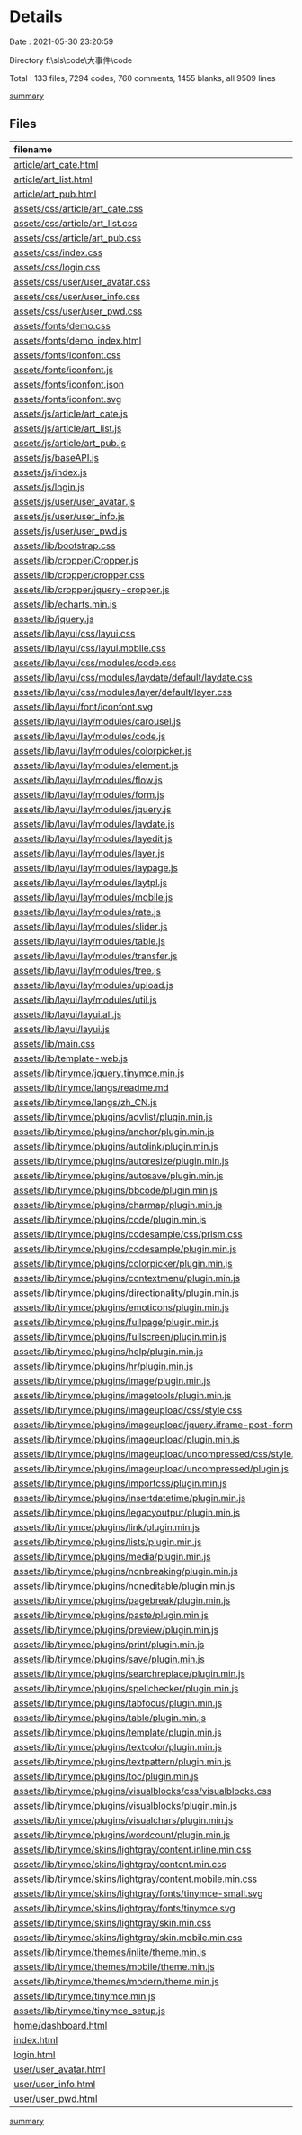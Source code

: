 # Details

Date : 2021-05-30 23:20:59

Directory f:\sls\code\大事件\code

Total : 133 files,  7294 codes, 760 comments, 1455 blanks, all 9509 lines

[summary](results.md)

## Files
| filename | language | code | comment | blank | total |
| :--- | :--- | ---: | ---: | ---: | ---: |
| [article/art_cate.html](/article/art_cate.html) | HTML | 102 | 3 | 14 | 119 |
| [article/art_list.html](/article/art_list.html) | HTML | 80 | 3 | 19 | 102 |
| [article/art_pub.html](/article/art_pub.html) | HTML | 76 | 11 | 24 | 111 |
| [assets/css/article/art_cate.css](/assets/css/article/art_cate.css) | CSS | 22 | 0 | 4 | 26 |
| [assets/css/article/art_list.css](/assets/css/article/art_list.css) | CSS | 9 | 0 | 1 | 10 |
| [assets/css/article/art_pub.css](/assets/css/article/art_pub.css) | CSS | 30 | 4 | 4 | 38 |
| [assets/css/index.css](/assets/css/index.css) | CSS | 42 | 1 | 8 | 51 |
| [assets/css/login.css](/assets/css/login.css) | CSS | 86 | 9 | 12 | 107 |
| [assets/css/user/user_avatar.css](/assets/css/user/user_avatar.css) | CSS | 57 | 9 | 9 | 75 |
| [assets/css/user/user_info.css](/assets/css/user/user_info.css) | CSS | 11 | 0 | 0 | 11 |
| [assets/css/user/user_pwd.css](/assets/css/user/user_pwd.css) | CSS | 11 | 0 | 0 | 11 |
| [assets/fonts/demo.css](/assets/fonts/demo.css) | CSS | 435 | 19 | 86 | 540 |
| [assets/fonts/demo_index.html](/assets/fonts/demo_index.html) | HTML | 255 | 2 | 27 | 284 |
| [assets/fonts/iconfont.css](/assets/fonts/iconfont.css) | CSS | 30 | 0 | 8 | 38 |
| [assets/fonts/iconfont.js](/assets/fonts/iconfont.js) | JavaScript | 1 | 0 | 0 | 1 |
| [assets/fonts/iconfont.json](/assets/fonts/iconfont.json) | JSON | 44 | 0 | 1 | 45 |
| [assets/fonts/iconfont.svg](/assets/fonts/iconfont.svg) | XML | 24 | 3 | 15 | 42 |
| [assets/js/article/art_cate.js](/assets/js/article/art_cate.js) | JavaScript | 93 | 10 | 16 | 119 |
| [assets/js/article/art_list.js](/assets/js/article/art_list.js) | JavaScript | 101 | 21 | 27 | 149 |
| [assets/js/article/art_pub.js](/assets/js/article/art_pub.js) | JavaScript | 72 | 35 | 19 | 126 |
| [assets/js/baseAPI.js](/assets/js/baseAPI.js) | JavaScript | 14 | 4 | 4 | 22 |
| [assets/js/index.js](/assets/js/index.js) | JavaScript | 42 | 13 | 4 | 59 |
| [assets/js/login.js](/assets/js/login.js) | JavaScript | 51 | 19 | 5 | 75 |
| [assets/js/user/user_avatar.js](/assets/js/user/user_avatar.js) | JavaScript | 44 | 10 | 22 | 76 |
| [assets/js/user/user_info.js](/assets/js/user/user_info.js) | JavaScript | 43 | 4 | 15 | 62 |
| [assets/js/user/user_pwd.js](/assets/js/user/user_pwd.js) | JavaScript | 31 | 2 | 8 | 41 |
| [assets/lib/bootstrap.css](/assets/lib/bootstrap.css) | CSS | 1 | 5 | 0 | 6 |
| [assets/lib/cropper/Cropper.js](/assets/lib/cropper/Cropper.js) | JavaScript | 2,648 | 436 | 532 | 3,616 |
| [assets/lib/cropper/cropper.css](/assets/lib/cropper/cropper.css) | CSS | 254 | 9 | 41 | 304 |
| [assets/lib/cropper/jquery-cropper.js](/assets/lib/cropper/jquery-cropper.js) | JavaScript | 50 | 9 | 15 | 74 |
| [assets/lib/echarts.min.js](/assets/lib/echarts.min.js) | JavaScript | 19 | 16 | 0 | 35 |
| [assets/lib/jquery.js](/assets/lib/jquery.js) | JavaScript | 1 | 1 | 0 | 2 |
| [assets/lib/layui/css/layui.css](/assets/lib/layui/css/layui.css) | CSS | 1 | 1 | 0 | 2 |
| [assets/lib/layui/css/layui.mobile.css](/assets/lib/layui/css/layui.mobile.css) | CSS | 1 | 1 | 0 | 2 |
| [assets/lib/layui/css/modules/code.css](/assets/lib/layui/css/modules/code.css) | CSS | 1 | 1 | 0 | 2 |
| [assets/lib/layui/css/modules/laydate/default/laydate.css](/assets/lib/layui/css/modules/laydate/default/laydate.css) | CSS | 1 | 1 | 0 | 2 |
| [assets/lib/layui/css/modules/layer/default/layer.css](/assets/lib/layui/css/modules/layer/default/layer.css) | CSS | 1 | 1 | 0 | 2 |
| [assets/lib/layui/font/iconfont.svg](/assets/lib/layui/font/iconfont.svg) | XML | 172 | 3 | 311 | 486 |
| [assets/lib/layui/lay/modules/carousel.js](/assets/lib/layui/lay/modules/carousel.js) | JavaScript | 1 | 1 | 0 | 2 |
| [assets/lib/layui/lay/modules/code.js](/assets/lib/layui/lay/modules/code.js) | JavaScript | 1 | 1 | 0 | 2 |
| [assets/lib/layui/lay/modules/colorpicker.js](/assets/lib/layui/lay/modules/colorpicker.js) | JavaScript | 1 | 1 | 0 | 2 |
| [assets/lib/layui/lay/modules/element.js](/assets/lib/layui/lay/modules/element.js) | JavaScript | 1 | 1 | 0 | 2 |
| [assets/lib/layui/lay/modules/flow.js](/assets/lib/layui/lay/modules/flow.js) | JavaScript | 1 | 1 | 0 | 2 |
| [assets/lib/layui/lay/modules/form.js](/assets/lib/layui/lay/modules/form.js) | JavaScript | 1 | 1 | 0 | 2 |
| [assets/lib/layui/lay/modules/jquery.js](/assets/lib/layui/lay/modules/jquery.js) | JavaScript | 4 | 1 | 0 | 5 |
| [assets/lib/layui/lay/modules/laydate.js](/assets/lib/layui/lay/modules/laydate.js) | JavaScript | 1 | 1 | 0 | 2 |
| [assets/lib/layui/lay/modules/layedit.js](/assets/lib/layui/lay/modules/layedit.js) | JavaScript | 1 | 1 | 0 | 2 |
| [assets/lib/layui/lay/modules/layer.js](/assets/lib/layui/lay/modules/layer.js) | JavaScript | 1 | 1 | 0 | 2 |
| [assets/lib/layui/lay/modules/laypage.js](/assets/lib/layui/lay/modules/laypage.js) | JavaScript | 1 | 1 | 0 | 2 |
| [assets/lib/layui/lay/modules/laytpl.js](/assets/lib/layui/lay/modules/laytpl.js) | JavaScript | 1 | 1 | 0 | 2 |
| [assets/lib/layui/lay/modules/mobile.js](/assets/lib/layui/lay/modules/mobile.js) | JavaScript | 1 | 1 | 0 | 2 |
| [assets/lib/layui/lay/modules/rate.js](/assets/lib/layui/lay/modules/rate.js) | JavaScript | 1 | 1 | 0 | 2 |
| [assets/lib/layui/lay/modules/slider.js](/assets/lib/layui/lay/modules/slider.js) | JavaScript | 1 | 1 | 0 | 2 |
| [assets/lib/layui/lay/modules/table.js](/assets/lib/layui/lay/modules/table.js) | JavaScript | 1 | 1 | 0 | 2 |
| [assets/lib/layui/lay/modules/transfer.js](/assets/lib/layui/lay/modules/transfer.js) | JavaScript | 1 | 1 | 0 | 2 |
| [assets/lib/layui/lay/modules/tree.js](/assets/lib/layui/lay/modules/tree.js) | JavaScript | 1 | 1 | 0 | 2 |
| [assets/lib/layui/lay/modules/upload.js](/assets/lib/layui/lay/modules/upload.js) | JavaScript | 1 | 1 | 0 | 2 |
| [assets/lib/layui/lay/modules/util.js](/assets/lib/layui/lay/modules/util.js) | JavaScript | 1 | 1 | 0 | 2 |
| [assets/lib/layui/layui.all.js](/assets/lib/layui/layui.all.js) | JavaScript | 4 | 1 | 0 | 5 |
| [assets/lib/layui/layui.js](/assets/lib/layui/layui.js) | JavaScript | 1 | 1 | 0 | 2 |
| [assets/lib/main.css](/assets/lib/main.css) | CSS | 371 | 0 | 46 | 417 |
| [assets/lib/template-web.js](/assets/lib/template-web.js) | JavaScript | 2 | 1 | 0 | 3 |
| [assets/lib/tinymce/jquery.tinymce.min.js](/assets/lib/tinymce/jquery.tinymce.min.js) | JavaScript | 1 | 0 | 0 | 1 |
| [assets/lib/tinymce/langs/readme.md](/assets/lib/tinymce/langs/readme.md) | Markdown | 2 | 0 | 2 | 4 |
| [assets/lib/tinymce/langs/zh_CN.js](/assets/lib/tinymce/langs/zh_CN.js) | JavaScript | 260 | 0 | 0 | 260 |
| [assets/lib/tinymce/plugins/advlist/plugin.min.js](/assets/lib/tinymce/plugins/advlist/plugin.min.js) | JavaScript | 1 | 0 | 0 | 1 |
| [assets/lib/tinymce/plugins/anchor/plugin.min.js](/assets/lib/tinymce/plugins/anchor/plugin.min.js) | JavaScript | 1 | 0 | 0 | 1 |
| [assets/lib/tinymce/plugins/autolink/plugin.min.js](/assets/lib/tinymce/plugins/autolink/plugin.min.js) | JavaScript | 1 | 0 | 0 | 1 |
| [assets/lib/tinymce/plugins/autoresize/plugin.min.js](/assets/lib/tinymce/plugins/autoresize/plugin.min.js) | JavaScript | 1 | 0 | 0 | 1 |
| [assets/lib/tinymce/plugins/autosave/plugin.min.js](/assets/lib/tinymce/plugins/autosave/plugin.min.js) | JavaScript | 1 | 0 | 0 | 1 |
| [assets/lib/tinymce/plugins/bbcode/plugin.min.js](/assets/lib/tinymce/plugins/bbcode/plugin.min.js) | JavaScript | 1 | 0 | 0 | 1 |
| [assets/lib/tinymce/plugins/charmap/plugin.min.js](/assets/lib/tinymce/plugins/charmap/plugin.min.js) | JavaScript | 1 | 0 | 0 | 1 |
| [assets/lib/tinymce/plugins/code/plugin.min.js](/assets/lib/tinymce/plugins/code/plugin.min.js) | JavaScript | 1 | 0 | 0 | 1 |
| [assets/lib/tinymce/plugins/codesample/css/prism.css](/assets/lib/tinymce/plugins/codesample/css/prism.css) | CSS | 109 | 8 | 22 | 139 |
| [assets/lib/tinymce/plugins/codesample/plugin.min.js](/assets/lib/tinymce/plugins/codesample/plugin.min.js) | JavaScript | 1 | 0 | 0 | 1 |
| [assets/lib/tinymce/plugins/colorpicker/plugin.min.js](/assets/lib/tinymce/plugins/colorpicker/plugin.min.js) | JavaScript | 1 | 0 | 0 | 1 |
| [assets/lib/tinymce/plugins/contextmenu/plugin.min.js](/assets/lib/tinymce/plugins/contextmenu/plugin.min.js) | JavaScript | 1 | 0 | 0 | 1 |
| [assets/lib/tinymce/plugins/directionality/plugin.min.js](/assets/lib/tinymce/plugins/directionality/plugin.min.js) | JavaScript | 1 | 0 | 0 | 1 |
| [assets/lib/tinymce/plugins/emoticons/plugin.min.js](/assets/lib/tinymce/plugins/emoticons/plugin.min.js) | JavaScript | 1 | 0 | 0 | 1 |
| [assets/lib/tinymce/plugins/fullpage/plugin.min.js](/assets/lib/tinymce/plugins/fullpage/plugin.min.js) | JavaScript | 1 | 0 | 0 | 1 |
| [assets/lib/tinymce/plugins/fullscreen/plugin.min.js](/assets/lib/tinymce/plugins/fullscreen/plugin.min.js) | JavaScript | 1 | 0 | 0 | 1 |
| [assets/lib/tinymce/plugins/help/plugin.min.js](/assets/lib/tinymce/plugins/help/plugin.min.js) | JavaScript | 1 | 0 | 0 | 1 |
| [assets/lib/tinymce/plugins/hr/plugin.min.js](/assets/lib/tinymce/plugins/hr/plugin.min.js) | JavaScript | 1 | 0 | 0 | 1 |
| [assets/lib/tinymce/plugins/image/plugin.min.js](/assets/lib/tinymce/plugins/image/plugin.min.js) | JavaScript | 1 | 0 | 0 | 1 |
| [assets/lib/tinymce/plugins/imagetools/plugin.min.js](/assets/lib/tinymce/plugins/imagetools/plugin.min.js) | JavaScript | 1 | 0 | 0 | 1 |
| [assets/lib/tinymce/plugins/imageupload/css/style.css](/assets/lib/tinymce/plugins/imageupload/css/style.css) | CSS | 86 | 0 | 0 | 86 |
| [assets/lib/tinymce/plugins/imageupload/jquery.iframe-post-form.js](/assets/lib/tinymce/plugins/imageupload/jquery.iframe-post-form.js) | JavaScript | 54 | 16 | 22 | 92 |
| [assets/lib/tinymce/plugins/imageupload/plugin.min.js](/assets/lib/tinymce/plugins/imageupload/plugin.min.js) | JavaScript | 89 | 0 | 1 | 90 |
| [assets/lib/tinymce/plugins/imageupload/uncompressed/css/style.css](/assets/lib/tinymce/plugins/imageupload/uncompressed/css/style.css) | CSS | 84 | 0 | 0 | 84 |
| [assets/lib/tinymce/plugins/imageupload/uncompressed/plugin.js](/assets/lib/tinymce/plugins/imageupload/uncompressed/plugin.js) | JavaScript | 119 | 3 | 17 | 139 |
| [assets/lib/tinymce/plugins/importcss/plugin.min.js](/assets/lib/tinymce/plugins/importcss/plugin.min.js) | JavaScript | 1 | 0 | 0 | 1 |
| [assets/lib/tinymce/plugins/insertdatetime/plugin.min.js](/assets/lib/tinymce/plugins/insertdatetime/plugin.min.js) | JavaScript | 1 | 0 | 0 | 1 |
| [assets/lib/tinymce/plugins/legacyoutput/plugin.min.js](/assets/lib/tinymce/plugins/legacyoutput/plugin.min.js) | JavaScript | 1 | 0 | 0 | 1 |
| [assets/lib/tinymce/plugins/link/plugin.min.js](/assets/lib/tinymce/plugins/link/plugin.min.js) | JavaScript | 1 | 0 | 0 | 1 |
| [assets/lib/tinymce/plugins/lists/plugin.min.js](/assets/lib/tinymce/plugins/lists/plugin.min.js) | JavaScript | 1 | 0 | 0 | 1 |
| [assets/lib/tinymce/plugins/media/plugin.min.js](/assets/lib/tinymce/plugins/media/plugin.min.js) | JavaScript | 1 | 0 | 0 | 1 |
| [assets/lib/tinymce/plugins/nonbreaking/plugin.min.js](/assets/lib/tinymce/plugins/nonbreaking/plugin.min.js) | JavaScript | 1 | 0 | 0 | 1 |
| [assets/lib/tinymce/plugins/noneditable/plugin.min.js](/assets/lib/tinymce/plugins/noneditable/plugin.min.js) | JavaScript | 1 | 0 | 0 | 1 |
| [assets/lib/tinymce/plugins/pagebreak/plugin.min.js](/assets/lib/tinymce/plugins/pagebreak/plugin.min.js) | JavaScript | 1 | 0 | 0 | 1 |
| [assets/lib/tinymce/plugins/paste/plugin.min.js](/assets/lib/tinymce/plugins/paste/plugin.min.js) | JavaScript | 1 | 0 | 0 | 1 |
| [assets/lib/tinymce/plugins/preview/plugin.min.js](/assets/lib/tinymce/plugins/preview/plugin.min.js) | JavaScript | 1 | 0 | 0 | 1 |
| [assets/lib/tinymce/plugins/print/plugin.min.js](/assets/lib/tinymce/plugins/print/plugin.min.js) | JavaScript | 1 | 0 | 0 | 1 |
| [assets/lib/tinymce/plugins/save/plugin.min.js](/assets/lib/tinymce/plugins/save/plugin.min.js) | JavaScript | 1 | 0 | 0 | 1 |
| [assets/lib/tinymce/plugins/searchreplace/plugin.min.js](/assets/lib/tinymce/plugins/searchreplace/plugin.min.js) | JavaScript | 1 | 0 | 0 | 1 |
| [assets/lib/tinymce/plugins/spellchecker/plugin.min.js](/assets/lib/tinymce/plugins/spellchecker/plugin.min.js) | JavaScript | 1 | 0 | 0 | 1 |
| [assets/lib/tinymce/plugins/tabfocus/plugin.min.js](/assets/lib/tinymce/plugins/tabfocus/plugin.min.js) | JavaScript | 1 | 0 | 0 | 1 |
| [assets/lib/tinymce/plugins/table/plugin.min.js](/assets/lib/tinymce/plugins/table/plugin.min.js) | JavaScript | 1 | 0 | 0 | 1 |
| [assets/lib/tinymce/plugins/template/plugin.min.js](/assets/lib/tinymce/plugins/template/plugin.min.js) | JavaScript | 1 | 0 | 0 | 1 |
| [assets/lib/tinymce/plugins/textcolor/plugin.min.js](/assets/lib/tinymce/plugins/textcolor/plugin.min.js) | JavaScript | 1 | 0 | 0 | 1 |
| [assets/lib/tinymce/plugins/textpattern/plugin.min.js](/assets/lib/tinymce/plugins/textpattern/plugin.min.js) | JavaScript | 1 | 0 | 0 | 1 |
| [assets/lib/tinymce/plugins/toc/plugin.min.js](/assets/lib/tinymce/plugins/toc/plugin.min.js) | JavaScript | 1 | 0 | 0 | 1 |
| [assets/lib/tinymce/plugins/visualblocks/css/visualblocks.css](/assets/lib/tinymce/plugins/visualblocks/css/visualblocks.css) | CSS | 135 | 0 | 20 | 155 |
| [assets/lib/tinymce/plugins/visualblocks/plugin.min.js](/assets/lib/tinymce/plugins/visualblocks/plugin.min.js) | JavaScript | 1 | 0 | 0 | 1 |
| [assets/lib/tinymce/plugins/visualchars/plugin.min.js](/assets/lib/tinymce/plugins/visualchars/plugin.min.js) | JavaScript | 1 | 0 | 0 | 1 |
| [assets/lib/tinymce/plugins/wordcount/plugin.min.js](/assets/lib/tinymce/plugins/wordcount/plugin.min.js) | JavaScript | 1 | 0 | 0 | 1 |
| [assets/lib/tinymce/skins/lightgray/content.inline.min.css](/assets/lib/tinymce/skins/lightgray/content.inline.min.css) | CSS | 1 | 0 | 0 | 1 |
| [assets/lib/tinymce/skins/lightgray/content.min.css](/assets/lib/tinymce/skins/lightgray/content.min.css) | CSS | 1 | 0 | 0 | 1 |
| [assets/lib/tinymce/skins/lightgray/content.mobile.min.css](/assets/lib/tinymce/skins/lightgray/content.mobile.min.css) | CSS | 1 | 0 | 0 | 1 |
| [assets/lib/tinymce/skins/lightgray/fonts/tinymce-small.svg](/assets/lib/tinymce/skins/lightgray/fonts/tinymce-small.svg) | XML | 63 | 0 | 0 | 63 |
| [assets/lib/tinymce/skins/lightgray/fonts/tinymce.svg](/assets/lib/tinymce/skins/lightgray/fonts/tinymce.svg) | XML | 131 | 0 | 0 | 131 |
| [assets/lib/tinymce/skins/lightgray/skin.min.css](/assets/lib/tinymce/skins/lightgray/skin.min.css) | CSS | 1 | 0 | 0 | 1 |
| [assets/lib/tinymce/skins/lightgray/skin.mobile.min.css](/assets/lib/tinymce/skins/lightgray/skin.mobile.min.css) | CSS | 1 | 1 | 0 | 2 |
| [assets/lib/tinymce/themes/inlite/theme.min.js](/assets/lib/tinymce/themes/inlite/theme.min.js) | JavaScript | 1 | 0 | 0 | 1 |
| [assets/lib/tinymce/themes/mobile/theme.min.js](/assets/lib/tinymce/themes/mobile/theme.min.js) | JavaScript | 1 | 0 | 0 | 1 |
| [assets/lib/tinymce/themes/modern/theme.min.js](/assets/lib/tinymce/themes/modern/theme.min.js) | JavaScript | 1 | 0 | 0 | 1 |
| [assets/lib/tinymce/tinymce.min.js](/assets/lib/tinymce/tinymce.min.js) | JavaScript | 1 | 1 | 0 | 2 |
| [assets/lib/tinymce/tinymce_setup.js](/assets/lib/tinymce/tinymce_setup.js) | JavaScript | 29 | 9 | 1 | 39 |
| [home/dashboard.html](/home/dashboard.html) | HTML | 330 | 0 | 16 | 346 |
| [index.html](/index.html) | HTML | 77 | 4 | 8 | 89 |
| [login.html](/login.html) | HTML | 168 | 22 | 17 | 207 |
| [user/user_avatar.html](/user/user_avatar.html) | HTML | 45 | 7 | 13 | 65 |
| [user/user_info.html](/user/user_info.html) | HTML | 52 | 0 | 10 | 62 |
| [user/user_pwd.html](/user/user_pwd.html) | HTML | 51 | 0 | 9 | 60 |

[summary](results.md)